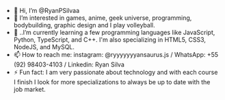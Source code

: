 - 👋 Hi, I’m @RyanPSilvaa
- 👀 I’m interested in games, anime, geek universe, programming, bodybuilding, graphic design and I play volleyball.
- 🌱 ..I’m currently learning a few programming languages ​​like JavaScript, Python, TypeScript, and C++. I'm also specializing in HTML5, CSS3, NodeJS, and MySQL.
- 📫 How to reach me: instagram: @ryyyyyyyansaurus.js / WhatsApp: +55 (92) 98403-4103 / Linkedin: Ryan Silva
- ⚡ Fun fact: I am very passionate about technology and with each course I finish I look for more specializations to always be up to date with the job market.

<!---
RyanPSilvaa/RyanPSilvaa is a ✨ special ✨ repository because its `README.md` (this file) appears on your GitHub profile.
You can click the Preview link to take a look at your changes.
--->

